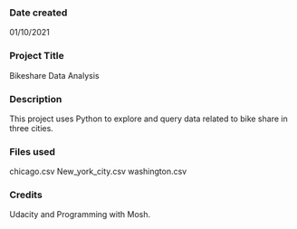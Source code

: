 ### Date created
01/10/2021

### Project Title
Bikeshare Data Analysis

### Description
This project uses Python to explore and query data related to bike share in three cities.

### Files used
chicago.csv
New_york_city.csv 
washington.csv

### Credits
Udacity and  Programming with Mosh.

